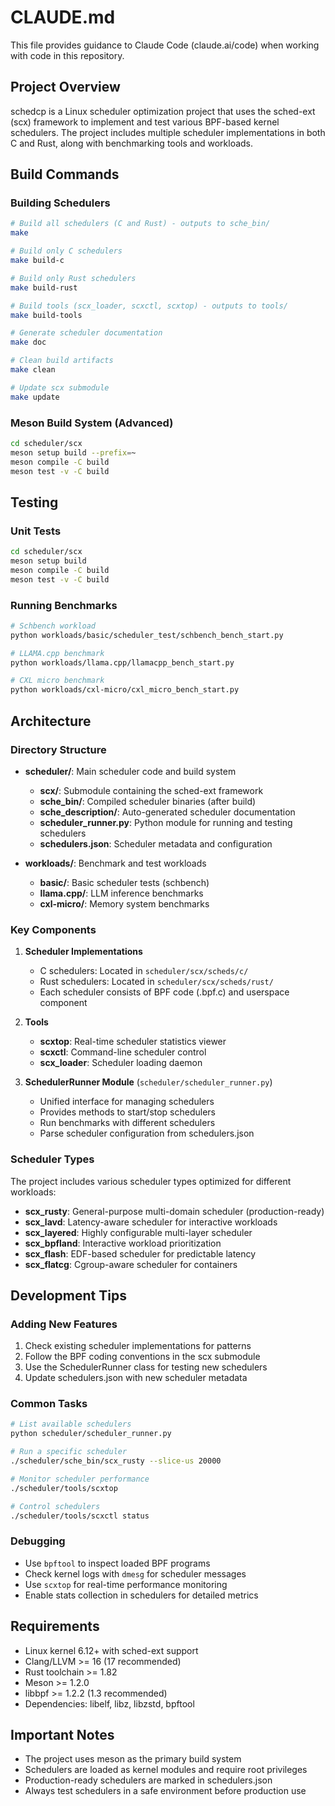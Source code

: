 # CLAUDE.md

This file provides guidance to Claude Code (claude.ai/code) when working with code in this repository.

## Project Overview

schedcp is a Linux scheduler optimization project that uses the sched-ext (scx) framework to implement and test various BPF-based kernel schedulers. The project includes multiple scheduler implementations in both C and Rust, along with benchmarking tools and workloads.

## Build Commands

### Building Schedulers
```bash
# Build all schedulers (C and Rust) - outputs to sche_bin/
make

# Build only C schedulers
make build-c

# Build only Rust schedulers
make build-rust

# Build tools (scx_loader, scxctl, scxtop) - outputs to tools/
make build-tools

# Generate scheduler documentation
make doc

# Clean build artifacts
make clean

# Update scx submodule
make update
```

### Meson Build System (Advanced)
```bash
cd scheduler/scx
meson setup build --prefix=~
meson compile -C build
meson test -v -C build
```

## Testing

### Unit Tests
```bash
cd scheduler/scx
meson setup build
meson compile -C build
meson test -v -C build
```

### Running Benchmarks
```bash
# Schbench workload
python workloads/basic/scheduler_test/schbench_bench_start.py

# LLAMA.cpp benchmark
python workloads/llama.cpp/llamacpp_bench_start.py

# CXL micro benchmark
python workloads/cxl-micro/cxl_micro_bench_start.py
```

## Architecture

### Directory Structure
- **scheduler/**: Main scheduler code and build system
  - **scx/**: Submodule containing the sched-ext framework
  - **sche_bin/**: Compiled scheduler binaries (after build)
  - **sche_description/**: Auto-generated scheduler documentation
  - **scheduler_runner.py**: Python module for running and testing schedulers
  - **schedulers.json**: Scheduler metadata and configuration
  
- **workloads/**: Benchmark and test workloads
  - **basic/**: Basic scheduler tests (schbench)
  - **llama.cpp/**: LLM inference benchmarks
  - **cxl-micro/**: Memory system benchmarks

### Key Components

1. **Scheduler Implementations**
   - C schedulers: Located in `scheduler/scx/scheds/c/`
   - Rust schedulers: Located in `scheduler/scx/scheds/rust/`
   - Each scheduler consists of BPF code (.bpf.c) and userspace component

2. **Tools**
   - **scxtop**: Real-time scheduler statistics viewer
   - **scxctl**: Command-line scheduler control
   - **scx_loader**: Scheduler loading daemon

3. **SchedulerRunner Module** (`scheduler/scheduler_runner.py`)
   - Unified interface for managing schedulers
   - Provides methods to start/stop schedulers
   - Run benchmarks with different schedulers
   - Parse scheduler configuration from schedulers.json

### Scheduler Types

The project includes various scheduler types optimized for different workloads:
- **scx_rusty**: General-purpose multi-domain scheduler (production-ready)
- **scx_lavd**: Latency-aware scheduler for interactive workloads
- **scx_layered**: Highly configurable multi-layer scheduler
- **scx_bpfland**: Interactive workload prioritization
- **scx_flash**: EDF-based scheduler for predictable latency
- **scx_flatcg**: Cgroup-aware scheduler for containers

## Development Tips

### Adding New Features
1. Check existing scheduler implementations for patterns
2. Follow the BPF coding conventions in the scx submodule
3. Use the SchedulerRunner class for testing new schedulers
4. Update schedulers.json with new scheduler metadata

### Common Tasks
```bash
# List available schedulers
python scheduler/scheduler_runner.py

# Run a specific scheduler
./scheduler/sche_bin/scx_rusty --slice-us 20000

# Monitor scheduler performance
./scheduler/tools/scxtop

# Control schedulers
./scheduler/tools/scxctl status
```

### Debugging
- Use `bpftool` to inspect loaded BPF programs
- Check kernel logs with `dmesg` for scheduler messages
- Use `scxtop` for real-time performance monitoring
- Enable stats collection in schedulers for detailed metrics

## Requirements

- Linux kernel 6.12+ with sched-ext support
- Clang/LLVM >= 16 (17 recommended)
- Rust toolchain >= 1.82
- Meson >= 1.2.0
- libbpf >= 1.2.2 (1.3 recommended)
- Dependencies: libelf, libz, libzstd, bpftool

## Important Notes

- The project uses meson as the primary build system
- Schedulers are loaded as kernel modules and require root privileges
- Production-ready schedulers are marked in schedulers.json
- Always test schedulers in a safe environment before production use